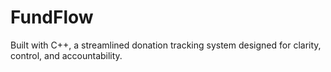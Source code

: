 # FundFlow
Built with C++, a streamlined donation tracking system designed for clarity, control, and accountability.
